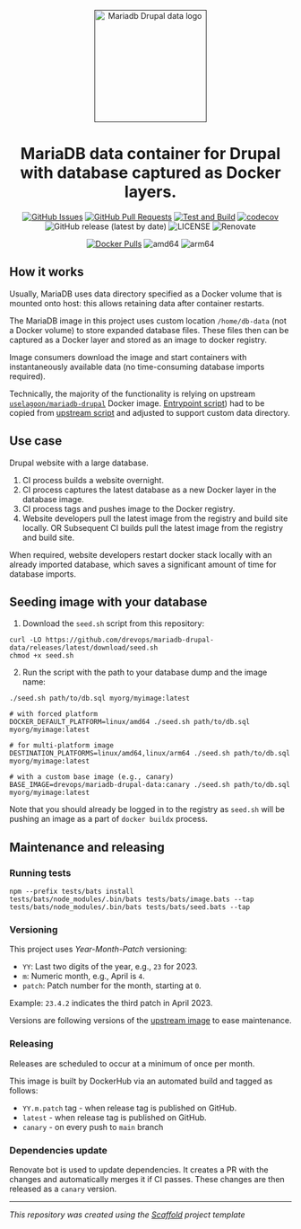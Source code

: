 <p align="center">
  <a href="" rel="noopener">
  <img width=200px height=200px src="https://placehold.jp/000000/ffffff/200x200.png?text=MariaDB+Drupal+Data&css=%7B%22border-radius%22%3A%22%20100px%22%7D" alt="Mariadb Drupal data logo"></a>
</p>

<h1 align="center">MariaDB data container for Drupal with database captured as Docker layers.</h1>

<div align="center">

[![GitHub Issues](https://img.shields.io/github/issues/drevops/mariadb-drupal-data.svg)](https://github.com/drevops/mariadb-drupal-data/issues)
[![GitHub Pull Requests](https://img.shields.io/github/issues-pr/drevops/mariadb-drupal-data.svg)](https://github.com/drevops/mariadb-drupal-data/pulls)
[![Test and Build](https://github.com/drevops/mariadb-drupal-data/actions/workflows/test.yml/badge.svg)](https://github.com/drevops/mariadb-drupal-data/actions/workflows/test.yml)
[![codecov](https://codecov.io/gh/drevops/mariadb-drupal-data/graph/badge.svg?token=JYSIXUF6QX)](https://codecov.io/gh/drevops/mariadb-drupal-data)
![GitHub release (latest by date)](https://img.shields.io/github/v/release/drevops/mariadb-drupal-data)
![LICENSE](https://img.shields.io/github/license/drevops/mariadb-drupal-data)
![Renovate](https://img.shields.io/badge/renovate-enabled-green?logo=renovatebot)

[![Docker Pulls](https://img.shields.io/docker/pulls/drevops/mariadb-drupal-data?logo=docker)](https://hub.docker.com/r/drevops/mariadb-drupal-data)
![amd64](https://img.shields.io/badge/arch-linux%2Famd64-brightgreen)
![arm64](https://img.shields.io/badge/arch-linux%2Farm64-brightgreen)

</div>

## How it works

Usually, MariaDB uses data directory specified as a Docker volume that is
mounted onto host: this allows retaining data after container restarts.

The MariaDB image in this project uses custom location `/home/db-data` (not
a Docker volume) to store expanded database files. These files then can be
captured as a Docker layer and stored as an image to docker registry.

Image consumers download the image and start containers with instantaneously
available data (no time-consuming database imports required).

Technically, the majority of the functionality is relying on upstream [`uselagoon/mariadb-drupal`](https://github.com/uselagoon/lagoon-images/blob/main/images/mariadb-drupal/10.11.Dockerfile) Docker image.
[Entrypoint script](entrypoint.bash)) had to be copied from [upstream script](https://github.com/uselagoon/lagoon-images/blob/main/images/mariadb/entrypoints/9999-mariadb-init.bash) and adjusted to support custom data directory.

## Use case

Drupal website with a large database.

1. CI process builds a website overnight.
2. CI process captures the latest database as a new Docker layer in the database image.
3. CI process tags and pushes image to the Docker registry.
4. Website developers pull the latest image from the registry and build site locally.
   OR
   Subsequent CI builds pull the latest image from the registry and build site.

When required, website developers restart docker stack locally with an already
imported database, which saves a significant amount of time for database
imports.

## Seeding image with your database

1. Download the `seed.sh` script from this repository:
```shell
curl -LO https://github.com/drevops/mariadb-drupal-data/releases/latest/download/seed.sh
chmod +x seed.sh
```
2. Run the script with the path to your database dump and the image name:

```shell
./seed.sh path/to/db.sql myorg/myimage:latest

# with forced platform
DOCKER_DEFAULT_PLATFORM=linux/amd64 ./seed.sh path/to/db.sql myorg/myimage:latest

# for multi-platform image
DESTINATION_PLATFORMS=linux/amd64,linux/arm64 ./seed.sh path/to/db.sql myorg/myimage:latest

# with a custom base image (e.g., canary)
BASE_IMAGE=drevops/mariadb-drupal-data:canary ./seed.sh path/to/db.sql myorg/myimage:latest
```

Note that you should already be logged in to the registry as `seed.sh` will be pushing an image as a part of `docker buildx` process.

## Maintenance and releasing

### Running tests

```shell
npm --prefix tests/bats install
tests/bats/node_modules/.bin/bats tests/bats/image.bats --tap
tests/bats/node_modules/.bin/bats tests/bats/seed.bats --tap
```

### Versioning

This project uses _Year-Month-Patch_ versioning:

- `YY`: Last two digits of the year, e.g., `23` for 2023.
- `m`: Numeric month, e.g., April is `4`.
- `patch`: Patch number for the month, starting at `0`.

Example: `23.4.2` indicates the third patch in April 2023.

Versions are following versions of the [upstream image](https://hub.docker.com/r/uselagoon/mariadb-drupal/tags) to ease maintenance.

### Releasing

Releases are scheduled to occur at a minimum of once per month.

This image is built by DockerHub via an automated build and tagged as follows:

- `YY.m.patch` tag - when release tag is published on GitHub.
- `latest` - when release tag is published on GitHub.
- `canary` - on every push to `main` branch

### Dependencies update

Renovate bot is used to update dependencies. It creates a PR with the changes
and automatically merges it if CI passes. These changes are then released as
a `canary` version.

---
_This repository was created using the [Scaffold](https://getscaffold.dev/) project template_
